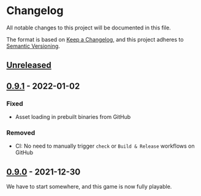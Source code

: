 # Changelog
All notable changes to this project will be documented in this file.

The format is based on [Keep a Changelog](https://keepachangelog.com/en/1.0.0/),
and this project adheres to [Semantic Versioning](https://semver.org/spec/v2.0.0.html).

## [Unreleased]

## [0.9.1] - 2022-01-02
### Fixed
- Asset loading in prebuilt binaries from GitHub

### Removed
- CI: No need to manually trigger `check` or `Build & Release` workflows on GitHub

## [0.9.0] - 2021-12-30
We have to start somewhere, and this game is now fully playable.

[Unreleased]: https://github.com/taurr/bevoids/compare/0.9.1...HEAD
[0.9.1]: https://github.com/taurr/bevoids/releases/tag/0.9.1
[0.9.0]: https://github.com/taurr/bevoids/releases/tag/0.9.0